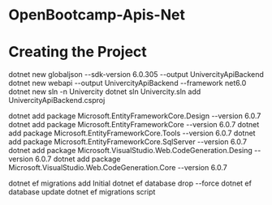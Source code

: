 # OpenBootcamp-Apis-Net

# Creating the Project
dotnet new globaljson --sdk-version 6.0.305 --output UnivercityApiBackend
dotnet new webapi --output UnivercityApiBackend --framework net6.0
dotnet new sln -n Univercity
dotnet sln Univercity.sln add UnivercityApiBackend.csproj

dotnet add package Microsoft.EntityFrameworkCore.Design --version 6.0.7
dotnet add package Microsoft.EntityFrameworkCore --version 6.0.7
dotnet add package Microsoft.EntityFrameworkCore.Tools --version 6.0.7
dotnet add package Microsoft.EntityFrameworkCore.SqlServer --version 6.0.7
dotnet add package Microsoft.VisualStudio.Web.CodeGeneration.Desing --version 6.0.7
dotnet add package Microsoft.VisualStudio.Web.CodeGeneration.Core --version 6.0.7

dotnet ef migrations add Initial 
dotnet ef database drop --force
dotnet ef database update
dotnet ef migrations script